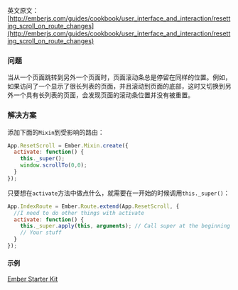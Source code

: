 英文原文：[http://emberjs.com/guides/cookbook/user_interface_and_interaction/resetting_scroll_on_route_changes](http://emberjs.com/guides/cookbook/user_interface_and_interaction/resetting_scroll_on_route_changes)

### 问题

当从一个页面跳转到另外一个页面时，页面滚动条总是停留在同样的位置。例如，如果访问了一个显示了很长列表的页面，并且滚动到页面的底部，这时又切换到另外一个具有长列表的页面，会发现页面的滚动条位置并没有被重置。

### 解决方案

添加下面的`Mixin`到受影响的路由：

```js
App.ResetScroll = Ember.Mixin.create({
  activate: function() {
    this._super();
    window.scrollTo(0,0);
  }
});
```

只要想在`activate`方法中做点什么，就需要在一开始的时候调用`this._super()`：

```js
App.IndexRoute = Ember.Route.extend(App.ResetScroll, {
  //I need to do other things with activate 
  activate: function() {
    this._super.apply(this, arguments); // Call super at the beginning
    // Your stuff
  }
});
```

#### 示例

<a class="jsbin-embed" href="http://emberjs.jsbin.com/kixowati/1/embed?html,js,output">Ember Starter Kit</a><script src="http://static.jsbin.com/js/embed.js"></script>
